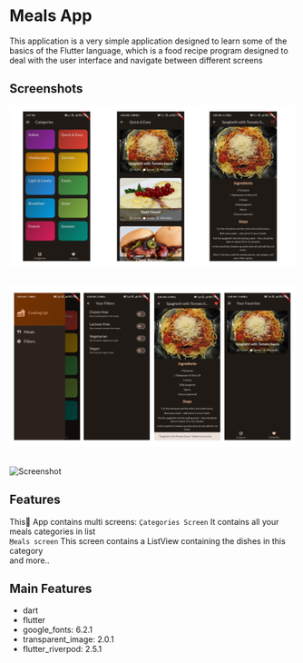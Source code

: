 # Meals App
This application is a very simple application designed to learn some of the basics 
of the Flutter language, which is a food recipe program designed to deal with the user
interface and navigate between different screens

## Screenshots

<img src="screenshots/screen-1.png" alt="Screenshot"> <br>

<br> <img src="screenshots/screen-2.png" alt="Screenshot">

<br> <img src="screenshots/app.gif" alt="Screenshot" width=800 height=800>

## Features

This ِApp contains multi screens:
`ِCategories Screen` It contains all your meals categories in list <br>
`ِMeals screen` This screen contains a ListView containing the dishes in this category <br>
and more..

## Main Features

* dart
* flutter 
* google_fonts: 6.2.1
* transparent_image: 2.0.1
* flutter_riverpod: 2.5.1
